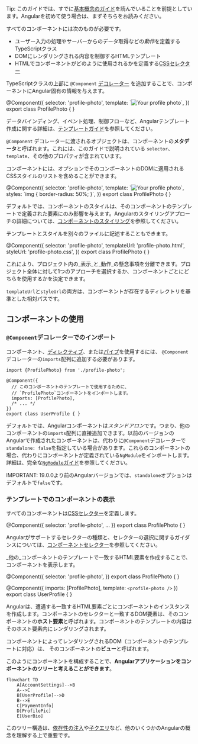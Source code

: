 <docs-decorative-header title="コンポーネントの構造" imgSrc="adev/src/assets/images/components.svg"> <!-- markdownlint-disable-line -->
</docs-decorative-header>

Tip: このガイドでは、すでに[基本概念のガイド](essentials)を読んでいることを前提としています。Angularを初めて使う場合は、まずそちらをお読みください。

すべてのコンポーネントには次のものが必要です。

* ユーザー入力の処理やサーバーからのデータ取得などの*動作*を定義するTypeScriptクラス
* DOMにレンダリングされる内容を制御するHTMLテンプレート
* HTMLでコンポーネントがどのように使用されるかを定義する[CSSセレクター](https://developer.mozilla.org/docs/Learn/CSS/Building_blocks/Selectors)

TypeScriptクラスの上部に `@Component` [デコレーター](https://www.typescriptlang.org/docs/handbook/decorators.html) を追加することで、コンポーネントにAngular固有の情報を与えます。

<docs-code language="angular-ts" highlight="[1, 2, 3, 4]">
@Component({
  selector: 'profile-photo',
  template: `<img src="profile-photo.jpg" alt="Your profile photo">`,
})
export class ProfilePhoto { }
</docs-code>

データバインディング、イベント処理、制御フローなど、Angularテンプレート作成に関する詳細は、[テンプレートガイド](guide/templates)を参照してください。

`@Component` デコレーターに渡されるオブジェクトは、コンポーネントの**メタデータ**と呼ばれます。これには、このガイドで説明されている `selector`、`template`、その他のプロパティが含まれています。

コンポーネントには、オプションでそのコンポーネントのDOMに適用されるCSSスタイルのリストを含めることができます。

<docs-code language="angular-ts" highlight="[4]">
@Component({
  selector: 'profile-photo',
  template: `<img src="profile-photo.jpg" alt="Your profile photo">`,
  styles: `img { border-radius: 50%; }`,
})
export class ProfilePhoto { }
</docs-code>

デフォルトでは、コンポーネントのスタイルは、そのコンポーネントのテンプレートで定義された要素にのみ影響を与えます。Angularのスタイリングアプローチの詳細については、[コンポーネントのスタイリング](guide/components/styling)を参照してください。

テンプレートとスタイルを別々のファイルに記述することもできます。

<docs-code language="angular-ts" highlight="[3, 4]">
@Component({
  selector: 'profile-photo',
  templateUrl: 'profile-photo.html',
  styleUrl: 'profile-photo.css',
})
export class ProfilePhoto { }
</docs-code>

これにより、プロジェクト内の_表示_と_動作_の懸念事項を分離できます。プロジェクト全体に対して1つのアプローチを選択するか、コンポーネントごとにどちらを使用するかを決定できます。

`templateUrl`と`styleUrl`の両方は、コンポーネントが存在するディレクトリを基準とした相対パスです。

## コンポーネントの使用

### `@Component`デコレーターでのインポート

コンポーネント、[ディレクティブ](guide/directives)、または[パイプ](guide/templates/pipes)を使用するには、
`@Component`デコレーターの`imports`配列に追加する必要があります。

```angular-ts
import {ProfilePhoto} from './profile-photo';

@Component({
  // このコンポーネントのテンプレートで使用するために、
  // `ProfilePhoto`コンポーネントをインポートします。
  imports: [ProfilePhoto],
  /* ... */
})
export class UserProfile { }
```

デフォルトでは、Angularコンポーネントは*スタンドアロン*です。つまり、他のコンポーネントの`imports`配列に直接追加できます。以前のバージョンのAngularで作成されたコンポーネントは、代わりに`@Component`デコレーターで`standalone: false`を指定している場合があります。これらのコンポーネントの場合、代わりにコンポーネントが定義されている`NgModule`をインポートします。詳細は、完全な[`NgModule`ガイド](guide/ngmodules)を参照してください。

IMPORTANT: 19.0.0より前のAngularバージョンでは、`standalone`オプションはデフォルトで`false`です。

### テンプレートでのコンポーネントの表示

すべてのコンポーネントは[CSSセレクター](https://developer.mozilla.org/docs/Learn/CSS/Building_blocks/Selectors)を定義します。

<docs-code language="angular-ts" highlight="[2]">
@Component({
  selector: 'profile-photo',
  ...
})
export class ProfilePhoto { }
</docs-code>

Angularがサポートするセレクターの種類と、セレクターの選択に関するガイダンスについては、[コンポーネントセレクター](guide/components/selectors)を参照してください。

_他の_コンポーネントのテンプレートで一致するHTML要素を作成することで、コンポーネントを表示します。

<docs-code language="angular-ts" highlight="[8]">
@Component({
  selector: 'profile-photo',
})
export class ProfilePhoto { }

@Component({
  imports: [ProfilePhoto],
  template: `<profile-photo />`
})
export class UserProfile { }
</docs-code>

Angularは、遭遇する一致するHTML要素ごとにコンポーネントのインスタンスを作成します。コンポーネントのセレクターと一致するDOM要素は、そのコンポーネントの**ホスト要素**と呼ばれます。コンポーネントのテンプレートの内容はそのホスト要素内にレンダリングされます。

コンポーネントによってレンダリングされるDOM（コンポーネントのテンプレートに対応）は、
そのコンポーネントの**ビュー**と呼ばれます。

このようにコンポーネントを構成することで、**Angularアプリケーションをコンポーネントのツリーと考えることができます**。

```mermaid
flowchart TD
    A[AccountSettings]-->B
    A-->C
    B[UserProfile]-->D
    B-->E
    C[PaymentInfo]
    D[ProfilePic]
    E[UserBio]
```


このツリー構造は、[依存性の注入](guide/di)や[子クエリ](guide/components/queries)など、他のいくつかのAngularの概念を理解する上で重要です。
